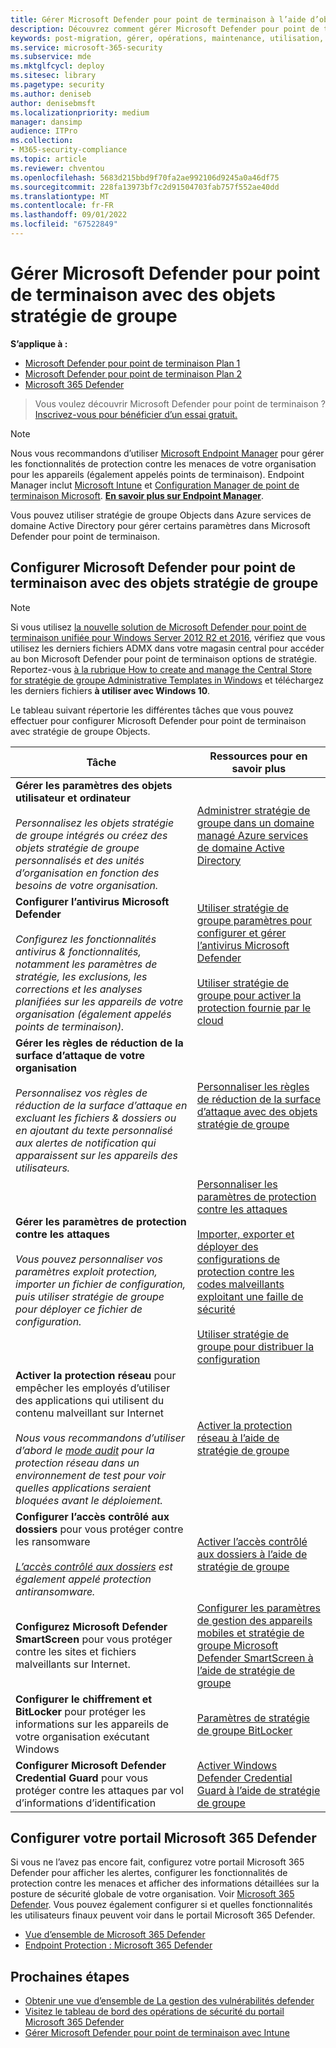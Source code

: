 ```yaml
---
title: Gérer Microsoft Defender pour point de terminaison à l’aide d’objets stratégie de groupe
description: Découvrez comment gérer Microsoft Defender pour point de terminaison avec des objets stratégie de groupe
keywords: post-migration, gérer, opérations, maintenance, utilisation, PowerShell, Microsoft Defender pour point de terminaison, edr
ms.service: microsoft-365-security
ms.subservice: mde
ms.mktglfcycl: deploy
ms.sitesec: library
ms.pagetype: security
ms.author: deniseb
author: denisebmsft
ms.localizationpriority: medium
manager: dansimp
audience: ITPro
ms.collection:
- M365-security-compliance
ms.topic: article
ms.reviewer: chventou
ms.openlocfilehash: 5683d215bbd9f70fa2ae992106d9245a0a46df75
ms.sourcegitcommit: 228fa13973bf7c2d91504703fab757f552ae40dd
ms.translationtype: MT
ms.contentlocale: fr-FR
ms.lasthandoff: 09/01/2022
ms.locfileid: "67522849"
---
```

# <a name="manage-microsoft-defender-for-endpoint-with-group-policy-objects"></a>Gérer Microsoft Defender pour point de terminaison avec des objets stratégie de groupe

**S’applique à :**
- [Microsoft Defender pour point de terminaison Plan 1](https://go.microsoft.com/fwlink/?linkid=2154037)
- [Microsoft Defender pour point de terminaison Plan 2](https://go.microsoft.com/fwlink/?linkid=2154037)
- [Microsoft 365 Defender](https://go.microsoft.com/fwlink/?linkid=2118804)

> Vous voulez découvrir Microsoft Defender pour point de terminaison ? [Inscrivez-vous pour bénéficier d’un essai gratuit.](https://signup.microsoft.com/create-account/signup?products=7f379fee-c4f9-4278-b0a1-e4c8c2fcdf7e&ru=https://aka.ms/MDEp2OpenTrial?ocid=docs-wdatp-exposedapis-abovefoldlink)

> [!NOTE]
> Nous vous recommandons d’utiliser [Microsoft Endpoint Manager](/mem) pour gérer les fonctionnalités de protection contre les menaces de votre organisation pour les appareils (également appelés points de terminaison). Endpoint Manager inclut [Microsoft Intune](/mem/intune/fundamentals/what-is-intune) et [Configuration Manager de point de terminaison Microsoft](/mem/configmgr/core/understand/introduction). **[En savoir plus sur Endpoint Manager](/mem/endpoint-manager-overview)**.

Vous pouvez utiliser stratégie de groupe Objects dans Azure services de domaine Active Directory pour gérer certains paramètres dans Microsoft Defender pour point de terminaison.

## <a name="configure-microsoft-defender-for-endpoint-with-group-policy-objects"></a>Configurer Microsoft Defender pour point de terminaison avec des objets stratégie de groupe

> [!NOTE]
> Si vous utilisez [la nouvelle solution de Microsoft Defender pour point de terminaison unifiée pour Windows Server 2012 R2 et 2016](/microsoft-365/security/defender-endpoint/configure-server-endpoints#new-functionality-in-the-modern-unified-solution-for-windows-server-2012-r2-and-2016-preview), vérifiez que vous utilisez les derniers fichiers ADMX dans votre magasin central pour accéder au bon Microsoft Defender pour point de terminaison options de stratégie. Reportez-vous [à la rubrique How to create and manage the Central Store for stratégie de groupe Administrative Templates in Windows](/troubleshoot/windows-client/group-policy/create-and-manage-central-store) et téléchargez les derniers fichiers **à utiliser avec Windows 10**. 

Le tableau suivant répertorie les différentes tâches que vous pouvez effectuer pour configurer Microsoft Defender pour point de terminaison avec stratégie de groupe Objects.

|Tâche|Ressources pour en savoir plus|
|---|---|
|**Gérer les paramètres des objets utilisateur et ordinateur** <br/><br/> *Personnalisez les objets stratégie de groupe intégrés ou créez des objets stratégie de groupe personnalisés et des unités d’organisation en fonction des besoins de votre organisation.*|[Administrer stratégie de groupe dans un domaine managé Azure services de domaine Active Directory](/azure/active-directory-domain-services/manage-group-policy)|
|**Configurer l’antivirus Microsoft Defender** <br/><br/> *Configurez les fonctionnalités antivirus & fonctionnalités, notamment les paramètres de stratégie, les exclusions, les corrections et les analyses planifiées sur les appareils de votre organisation (également appelés points de terminaison).*|[Utiliser stratégie de groupe paramètres pour configurer et gérer l’antivirus Microsoft Defender](/windows/security/threat-protection/microsoft-defender-antivirus/use-group-policy-microsoft-defender-antivirus) <br/><br/> [Utiliser stratégie de groupe pour activer la protection fournie par le cloud](/windows/security/threat-protection/microsoft-defender-antivirus/enable-cloud-protection-microsoft-defender-antivirus#use-group-policy-to-enable-cloud-delivered-protection)|
|**Gérer les règles de réduction de la surface d’attaque de votre organisation** <br/><br/> *Personnalisez vos règles de réduction de la surface d’attaque en excluant les fichiers & dossiers ou en ajoutant du texte personnalisé aux alertes de notification qui apparaissent sur les appareils des utilisateurs.*|[Personnaliser les règles de réduction de la surface d’attaque avec des objets stratégie de groupe](/microsoft-365/security/defender-endpoint/attack-surface-reduction-rules-deployment-implement)|
|**Gérer les paramètres de protection contre les attaques** <br/><br/> *Vous pouvez personnaliser vos paramètres exploit protection, importer un fichier de configuration, puis utiliser stratégie de groupe pour déployer ce fichier de configuration.*|[Personnaliser les paramètres de protection contre les attaques](/microsoft-365/security/defender-endpoint/customize-exploit-protection) <br/><br/> [Importer, exporter et déployer des configurations de protection contre les codes malveillants exploitant une faille de sécurité](/microsoft-365/security/defender-endpoint/import-export-exploit-protection-emet-xml) <br/><br/> [Utiliser stratégie de groupe pour distribuer la configuration](/microsoft-365/security/defender-endpoint/import-export-exploit-protection-emet-xml#use-group-policy-to-distribute-the-configuration)|
|**Activer la protection réseau** pour empêcher les employés d’utiliser des applications qui utilisent du contenu malveillant sur Internet <br/><br/> *Nous vous recommandons d’utiliser d’abord le [mode audit](/microsoft-365/security/defender-endpoint/evaluate-network-protection) pour la protection réseau dans un environnement de test pour voir quelles applications seraient bloquées avant le déploiement.*|[Activer la protection réseau à l’aide de stratégie de groupe](/microsoft-365/security/defender-endpoint/enable-network-protection#group-policy)|
|**Configurer l’accès contrôlé aux dossiers** pour vous protéger contre les ransomware <br/><br/> *[L’accès contrôlé aux dossiers](/microsoft-365/security/defender-endpoint/controlled-folders) est également appelé protection antiransomware.*|[Activer l’accès contrôlé aux dossiers à l’aide de stratégie de groupe](/microsoft-365/security/defender-endpoint/enable-controlled-folders#group-policy)|
|**Configurez Microsoft Defender SmartScreen** pour vous protéger contre les sites et fichiers malveillants sur Internet.|[Configurer les paramètres de gestion des appareils mobiles et stratégie de groupe Microsoft Defender SmartScreen à l’aide de stratégie de groupe](/windows/security/threat-protection/microsoft-defender-smartscreen/microsoft-defender-smartscreen-available-settings#group-policy-settings)|
|**Configurer le chiffrement et BitLocker** pour protéger les informations sur les appareils de votre organisation exécutant Windows|[Paramètres de stratégie de groupe BitLocker](/windows/security/information-protection/bitlocker/bitlocker-group-policy-settings)|
|**Configurer Microsoft Defender Credential Guard** pour vous protéger contre les attaques par vol d’informations d’identification|[Activer Windows Defender Credential Guard à l’aide de stratégie de groupe](/windows/security/identity-protection/credential-guard/credential-guard-manage#enable-windows-defender-credential-guard-by-using-group-policy)|

## <a name="configure-your-microsoft-365-defender-portal"></a>Configurer votre portail Microsoft 365 Defender

Si vous ne l’avez pas encore fait, configurez votre portail Microsoft 365 Defender pour afficher les alertes, configurer les fonctionnalités de protection contre les menaces et afficher des informations détaillées sur la posture de sécurité globale de votre organisation. Voir [Microsoft 365 Defender](/microsoft-365/security/defender/microsoft-365-defender). Vous pouvez également configurer si et quelles fonctionnalités les utilisateurs finaux peuvent voir dans le portail Microsoft 365 Defender.

- [Vue d’ensemble de Microsoft 365 Defender](/microsoft-365/security/defender-endpoint/use)
- [Endpoint Protection : Microsoft 365 Defender](/mem/intune/protect/endpoint-protection-windows-10#microsoft-defender-security-center)

## <a name="next-steps"></a>Prochaines étapes

- [Obtenir une vue d’ensemble de La gestion des vulnérabilités defender](/microsoft-365/security/defender-endpoint/next-gen-threat-and-vuln-mgt)
- [Visitez le tableau de bord des opérations de sécurité du portail Microsoft 365 Defender](/microsoft-365/security/defender-endpoint/security-operations-dashboard)
- [Gérer Microsoft Defender pour point de terminaison avec Intune](manage-mde-post-migration-intune.md)
